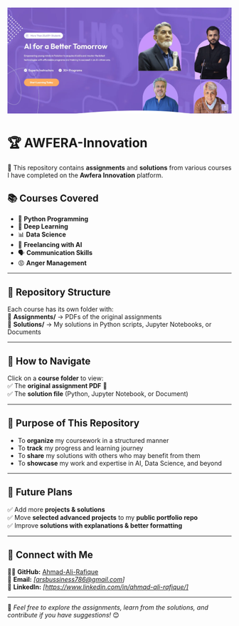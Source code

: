 # ![Awfera Innovation](https://github.com/Ahmad-Ali-Rafique/AWFERA-Innovation/blob/main/AWFERA-Innovation.png)  

# 🏆 AWFERA-Innovation  

🚀 This repository contains **assignments** and **solutions** from various courses I have completed on the **Awfera Innovation** platform.  

## 📚 Courses Covered  
- 🐍 **Python Programming**  
- 🤖 **Deep Learning**  
- 📊 **Data Science**  
- 💼 **Freelancing with AI**  
- 🗣️ **Communication Skills**  
- 😡 **Anger Management**  

---

## 📂 Repository Structure  
Each course has its own folder with:  
📂 **Assignments/** → PDFs of the original assignments  
📂 **Solutions/** → My solutions in Python scripts, Jupyter Notebooks, or Documents  


---

## 📌 How to Navigate  
Click on a **course folder** to view:  
✅ The **original assignment PDF** 📝  
✅ The **solution file** (Python, Jupyter Notebook, or Document)  

---

## 🎯 Purpose of This Repository  
- To **organize** my coursework in a structured manner  
- To **track** my progress and learning journey  
- To **share** my solutions with others who may benefit from them  
- To **showcase** my work and expertise in AI, Data Science, and beyond  

---

## 🚀 Future Plans  
✅ Add more **projects & solutions**  
✅ Move **selected advanced projects** to my **public portfolio repo**  
✅ Improve **solutions with explanations & better formatting**  

---

## 🔗 Connect with Me  
👨‍💻 **GitHub:** [Ahmad-Ali-Rafique](https://github.com/Ahmad-Ali-Rafique/)  
📧 **Email:** *[arsbussiness786@gmail.com]*  
💼 **LinkedIn:** *[https://www.linkedin.com/in/ahmad-ali-rafique/]*  

---

🎯 *Feel free to explore the assignments, learn from the solutions, and contribute if you have suggestions!* 😊  

